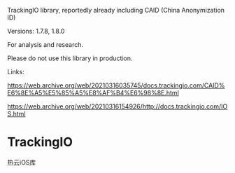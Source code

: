 
TrackingIO library, reportedly already including CAID (China Anonymization ID)

Versions: 1.7.8, 1.8.0

For analysis and research. 

Please do not use this library in production.

Links:

https://web.archive.org/web/20210316035745/docs.trackingio.com/CAID%E6%8E%A5%E5%85%A5%E8%AF%B4%E6%98%8E.html

https://web.archive.org/web/20210316154926/http://docs.trackingio.com/IOS.html

# TrackingIO
热云iOS库
